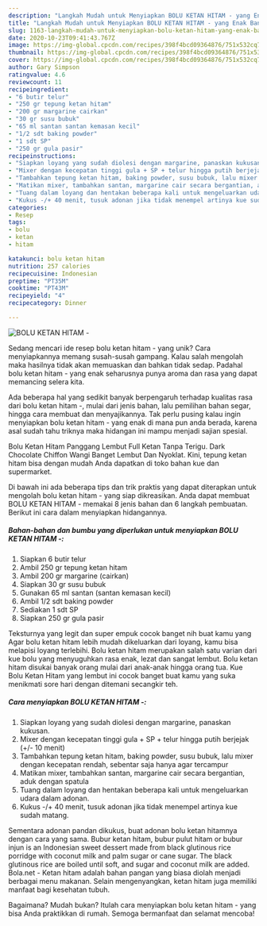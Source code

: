 ```yaml
---
description: "Langkah Mudah untuk Menyiapkan BOLU KETAN HITAM - yang Enak Banget"
title: "Langkah Mudah untuk Menyiapkan BOLU KETAN HITAM - yang Enak Banget"
slug: 1163-langkah-mudah-untuk-menyiapkan-bolu-ketan-hitam-yang-enak-banget
date: 2020-10-23T09:41:43.767Z
image: https://img-global.cpcdn.com/recipes/398f4bcd09364876/751x532cq70/bolu-ketan-hitam-foto-resep-utama.jpg
thumbnail: https://img-global.cpcdn.com/recipes/398f4bcd09364876/751x532cq70/bolu-ketan-hitam-foto-resep-utama.jpg
cover: https://img-global.cpcdn.com/recipes/398f4bcd09364876/751x532cq70/bolu-ketan-hitam-foto-resep-utama.jpg
author: Gary Simpson
ratingvalue: 4.6
reviewcount: 11
recipeingredient:
- "6 butir telur"
- "250 gr tepung ketan hitam"
- "200 gr margarine cairkan"
- "30 gr susu bubuk"
- "65 ml santan santan kemasan kecil"
- "1/2 sdt baking powder"
- "1 sdt SP"
- "250 gr gula pasir"
recipeinstructions:
- "Siapkan loyang yang sudah diolesi dengan margarine, panaskan kukusan."
- "Mixer dengan kecepatan tinggi gula + SP + telur hingga putih berjejak (+/- 10 menit)"
- "Tambahkan tepung ketan hitam, baking powder, susu bubuk, lalu mixer dengan kecepatan rendah, sebentar saja hanya agar tercampur"
- "Matikan mixer, tambahkan santan, margarine cair secara bergantian, aduk dengan spatula"
- "Tuang dalam loyang dan hentakan beberapa kali untuk mengeluarkan udara dalam adonan."
- "Kukus -/+ 40 menit, tusuk adonan jika tidak menempel artinya kue sudah matang."
categories:
- Resep
tags:
- bolu
- ketan
- hitam

katakunci: bolu ketan hitam 
nutrition: 257 calories
recipecuisine: Indonesian
preptime: "PT35M"
cooktime: "PT43M"
recipeyield: "4"
recipecategory: Dinner

---
```



![BOLU KETAN HITAM -](https://img-global.cpcdn.com/recipes/398f4bcd09364876/751x532cq70/bolu-ketan-hitam-foto-resep-utama.jpg)

Sedang mencari ide resep bolu ketan hitam - yang unik? Cara menyiapkannya memang susah-susah gampang. Kalau salah mengolah maka hasilnya tidak akan memuaskan dan bahkan tidak sedap. Padahal bolu ketan hitam - yang enak seharusnya punya aroma dan rasa yang dapat memancing selera kita.

Ada beberapa hal yang sedikit banyak berpengaruh terhadap kualitas rasa dari bolu ketan hitam -, mulai dari jenis bahan, lalu pemilihan bahan segar, hingga cara membuat dan menyajikannya. Tak perlu pusing kalau ingin menyiapkan bolu ketan hitam - yang enak di mana pun anda berada, karena asal sudah tahu triknya maka hidangan ini mampu menjadi sajian spesial.

Bolu Ketan Hitam Panggang Lembut Full Ketan Tanpa Terigu. Dark Chocolate Chiffon Wangi Banget Lembut Dan Nyoklat. Kini, tepung ketan hitam bisa dengan mudah Anda dapatkan di toko bahan kue dan supermarket.


Di bawah ini ada beberapa tips dan trik praktis yang dapat diterapkan untuk mengolah bolu ketan hitam - yang siap dikreasikan. Anda dapat membuat BOLU KETAN HITAM - memakai 8 jenis bahan dan 6 langkah pembuatan. Berikut ini cara dalam menyiapkan hidangannya.

<!--inarticleads1-->

##### Bahan-bahan dan bumbu yang diperlukan untuk menyiapkan BOLU KETAN HITAM -:

1. Siapkan 6 butir telur
1. Ambil 250 gr tepung ketan hitam
1. Ambil 200 gr margarine (cairkan)
1. Siapkan 30 gr susu bubuk
1. Gunakan 65 ml santan (santan kemasan kecil)
1. Ambil 1/2 sdt baking powder
1. Sediakan 1 sdt SP
1. Siapkan 250 gr gula pasir


Teksturnya yang legit dan super empuk cocok banget nih buat kamu yang Agar bolu ketan hitam lebih mudah dikeluarkan dari loyang, kamu bisa melapisi loyang terlebihi. Bolu ketan hitam merupakan salah satu varian dari kue bolu yang menyuguhkan rasa enak, lezat dan sangat lembut. Bolu ketan hitam disukai banyak orang mulai dari anak-anak hingga orang tua. Kue Bolu Ketan Hitam yang lembut ini cocok banget buat kamu yang suka menikmati sore hari dengan ditemani secangkir teh. 

<!--inarticleads2-->

##### Cara menyiapkan BOLU KETAN HITAM -:

1. Siapkan loyang yang sudah diolesi dengan margarine, panaskan kukusan.
1. Mixer dengan kecepatan tinggi gula + SP + telur hingga putih berjejak (+/- 10 menit)
1. Tambahkan tepung ketan hitam, baking powder, susu bubuk, lalu mixer dengan kecepatan rendah, sebentar saja hanya agar tercampur
1. Matikan mixer, tambahkan santan, margarine cair secara bergantian, aduk dengan spatula
1. Tuang dalam loyang dan hentakan beberapa kali untuk mengeluarkan udara dalam adonan.
1. Kukus -/+ 40 menit, tusuk adonan jika tidak menempel artinya kue sudah matang.


Sementara adonan pandan dikukus, buat adonan bolu ketan hitamnya dengan cara yang sama. Bubur ketan hitam, bubur pulut hitam or bubur injun is an Indonesian sweet dessert made from black glutinous rice porridge with coconut milk and palm sugar or cane sugar. The black glutinous rice are boiled until soft, and sugar and coconut milk are added. Bola.net - Ketan hitam adalah bahan pangan yang biasa diolah menjadi berbagai menu makanan. Selain mengenyangkan, ketan hitam juga memiliki manfaat bagi kesehatan tubuh. 

Bagaimana? Mudah bukan? Itulah cara menyiapkan bolu ketan hitam - yang bisa Anda praktikkan di rumah. Semoga bermanfaat dan selamat mencoba!
